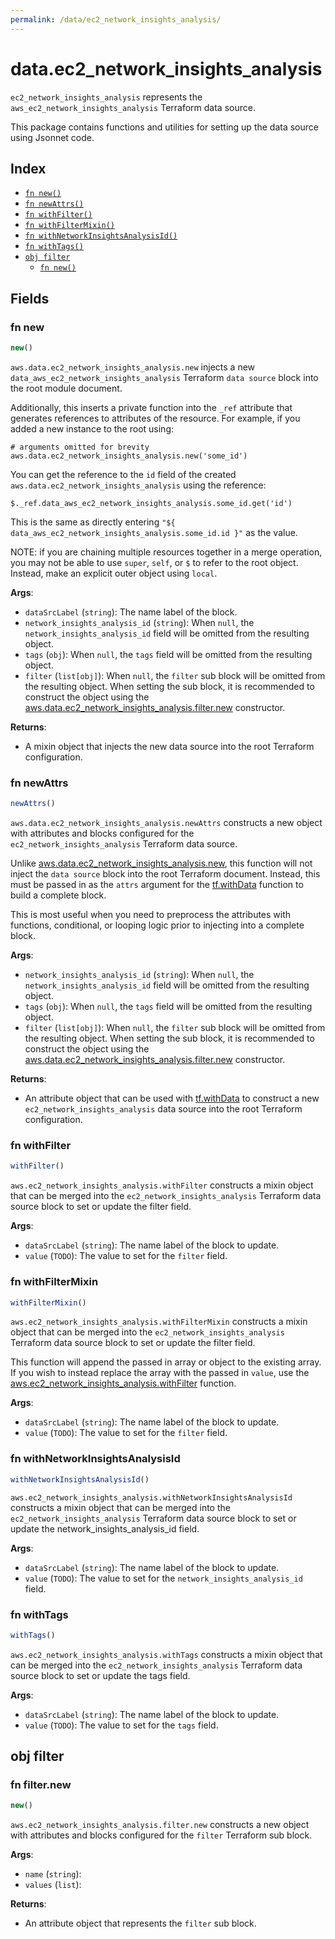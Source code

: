 ```yaml
---
permalink: /data/ec2_network_insights_analysis/
---
```


# data.ec2_network_insights_analysis

`ec2_network_insights_analysis` represents the `aws_ec2_network_insights_analysis` Terraform data source.



This package contains functions and utilities for setting up the data source using Jsonnet code.


## Index

* [`fn new()`](#fn-new)
* [`fn newAttrs()`](#fn-newattrs)
* [`fn withFilter()`](#fn-withfilter)
* [`fn withFilterMixin()`](#fn-withfiltermixin)
* [`fn withNetworkInsightsAnalysisId()`](#fn-withnetworkinsightsanalysisid)
* [`fn withTags()`](#fn-withtags)
* [`obj filter`](#obj-filter)
  * [`fn new()`](#fn-filternew)

## Fields

### fn new

```ts
new()
```


`aws.data.ec2_network_insights_analysis.new` injects a new `data_aws_ec2_network_insights_analysis` Terraform `data source`
block into the root module document.

Additionally, this inserts a private function into the `_ref` attribute that generates references to attributes of the
resource. For example, if you added a new instance to the root using:

    # arguments omitted for brevity
    aws.data.ec2_network_insights_analysis.new('some_id')

You can get the reference to the `id` field of the created `aws.data.ec2_network_insights_analysis` using the reference:

    $._ref.data_aws_ec2_network_insights_analysis.some_id.get('id')

This is the same as directly entering `"${ data_aws_ec2_network_insights_analysis.some_id.id }"` as the value.

NOTE: if you are chaining multiple resources together in a merge operation, you may not be able to use `super`, `self`,
or `$` to refer to the root object. Instead, make an explicit outer object using `local`.

**Args**:
  - `dataSrcLabel` (`string`): The name label of the block.
  - `network_insights_analysis_id` (`string`):  When `null`, the `network_insights_analysis_id` field will be omitted from the resulting object.
  - `tags` (`obj`):  When `null`, the `tags` field will be omitted from the resulting object.
  - `filter` (`list[obj]`):  When `null`, the `filter` sub block will be omitted from the resulting object. When setting the sub block, it is recommended to construct the object using the [aws.data.ec2_network_insights_analysis.filter.new](#fn-ec2networkinsightsanalysisfilternew) constructor.

**Returns**:
- A mixin object that injects the new data source into the root Terraform configuration.


### fn newAttrs

```ts
newAttrs()
```


`aws.data.ec2_network_insights_analysis.newAttrs` constructs a new object with attributes and blocks configured for the `ec2_network_insights_analysis`
Terraform data source.

Unlike [aws.data.ec2_network_insights_analysis.new](#fn-ec2networkinsightsanalysisnew), this function will not inject the `data source`
block into the root Terraform document. Instead, this must be passed in as the `attrs` argument for the
[tf.withData](https://github.com/tf-libsonnet/core/tree/main/docs#fn-withdata) function to build a complete block.

This is most useful when you need to preprocess the attributes with functions, conditional, or looping logic prior to
injecting into a complete block.

**Args**:
  - `network_insights_analysis_id` (`string`):  When `null`, the `network_insights_analysis_id` field will be omitted from the resulting object.
  - `tags` (`obj`):  When `null`, the `tags` field will be omitted from the resulting object.
  - `filter` (`list[obj]`):  When `null`, the `filter` sub block will be omitted from the resulting object. When setting the sub block, it is recommended to construct the object using the [aws.data.ec2_network_insights_analysis.filter.new](#fn-ec2networkinsightsanalysisfilternew) constructor.

**Returns**:
  - An attribute object that can be used with [tf.withData](https://github.com/tf-libsonnet/core/tree/main/docs#fn-withdata) to construct a new `ec2_network_insights_analysis` data source into the root Terraform configuration.


### fn withFilter

```ts
withFilter()
```

`aws.ec2_network_insights_analysis.withFilter` constructs a mixin object that can be merged into the `ec2_network_insights_analysis`
Terraform data source block to set or update the filter field.



**Args**:
  - `dataSrcLabel` (`string`): The name label of the block to update.
  - `value` (`TODO`): The value to set for the `filter` field.


### fn withFilterMixin

```ts
withFilterMixin()
```

`aws.ec2_network_insights_analysis.withFilterMixin` constructs a mixin object that can be merged into the `ec2_network_insights_analysis`
Terraform data source block to set or update the filter field.

This function will append the passed in array or object to the existing array. If you wish
to instead replace the array with the passed in `value`, use the [aws.ec2_network_insights_analysis.withFilter](TODO)
function.


**Args**:
  - `dataSrcLabel` (`string`): The name label of the block to update.
  - `value` (`TODO`): The value to set for the `filter` field.


### fn withNetworkInsightsAnalysisId

```ts
withNetworkInsightsAnalysisId()
```

`aws.ec2_network_insights_analysis.withNetworkInsightsAnalysisId` constructs a mixin object that can be merged into the `ec2_network_insights_analysis`
Terraform data source block to set or update the network_insights_analysis_id field.



**Args**:
  - `dataSrcLabel` (`string`): The name label of the block to update.
  - `value` (`TODO`): The value to set for the `network_insights_analysis_id` field.


### fn withTags

```ts
withTags()
```

`aws.ec2_network_insights_analysis.withTags` constructs a mixin object that can be merged into the `ec2_network_insights_analysis`
Terraform data source block to set or update the tags field.



**Args**:
  - `dataSrcLabel` (`string`): The name label of the block to update.
  - `value` (`TODO`): The value to set for the `tags` field.


## obj filter



### fn filter.new

```ts
new()
```


`aws.ec2_network_insights_analysis.filter.new` constructs a new object with attributes and blocks configured for the `filter`
Terraform sub block.



**Args**:
  - `name` (`string`): 
  - `values` (`list`): 

**Returns**:
  - An attribute object that represents the `filter` sub block.
